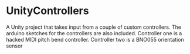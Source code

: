 # UnityControllers
A Unity project that takes input from a couple of custom controllers. The arduino sketches for the controllers are also included. Controller one is a hacked MIDI pitch bend controller. Controller two is a BNO055 orientation sensor
